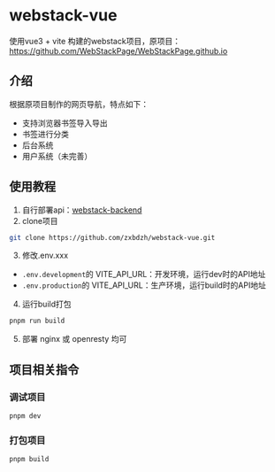 # webstack-vue

使用vue3 + vite 构建的webstack项目，原项目：https://github.com/WebStackPage/WebStackPage.github.io

## 介绍

根据原项目制作的网页导航，特点如下：
- 支持浏览器书签导入导出
- 书签进行分类
- 后台系统
- 用户系统（未完善）

## 使用教程

1. 自行部署api：[webstack-backend](https://github.com/zxbdzh/webstack-backend)
2. clone项目
```bash
git clone https://github.com/zxbdzh/webstack-vue.git
```
3. 修改.env.xxx
- `.env.development`的 VITE_API_URL：开发环境，运行dev时的API地址
- `.env.production`的 VITE_API_URL：生产环境，运行build时的API地址
4. 运行build打包
```bash
pnpm run build
```
5. 部署
nginx 或 openresty 均可

## 项目相关指令

### 调试项目

```sh
pnpm dev
```

### 打包项目

```sh
pnpm build
```



